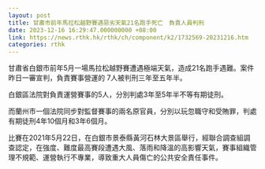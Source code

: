 ```yaml
---
layout: post
title: 甘肅市前年馬拉松越野賽遇惡劣天氣21名跑手死亡　負責人員判刑
date: 2023-12-16 16:29:47.000000000 +08:00
link: https://news.rthk.hk/rthk/ch/component/k2/1732569-20231216.htm
categories: rthk
---
```


甘肅省白銀市前年5月一場馬拉松越野賽遭遇極端天氣，造成21名跑手遇難。案件昨日一審宣判，負責賽事營運的 7人被判刑三年至五年半。

白銀區法院對負責運營賽事的5人，分別判處3年至5年半不等有期徒刑。

而蘭州市一個法院同步對監督賽事的兩名原官員，分別以玩忽職守和受賄罪，判處有期徒刑4年10個月和3年6個月。 　　

比賽在2021年5月22日，在白銀市景泰縣黃河石林大景區舉行，經聯合調查組調查認定，在強度、難度最高賽段遭遇大風、落雨和降溫的高影響天氣，賽事組織管理不規範、運營執行不專業，導致重大人員傷亡的公共安全責任事件。
